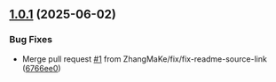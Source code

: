 ## [1.0.1](https://github.com/ZhangMaKe/tf-module-iam-policy/compare/v1.0.0...v1.0.1) (2025-06-02)


### Bug Fixes

* Merge pull request [#1](https://github.com/ZhangMaKe/tf-module-iam-policy/issues/1) from ZhangMaKe/fix/fix-readme-source-link ([6766ee0](https://github.com/ZhangMaKe/tf-module-iam-policy/commit/6766ee08cc2888c55b852d3501a4c2c8e45b2030))
